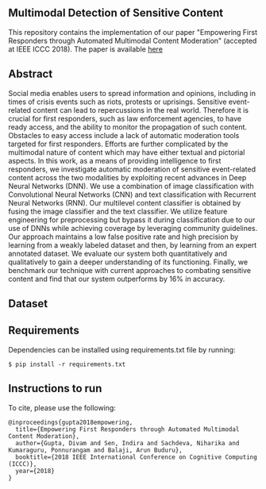 ## Multimodal Detection of Sensitive Content

This repository contains the implementation of our paper "Empowering First Responders through Automated Multimodal Content Moderation" (accepted at IEEE ICCC 2018). The paper is available [here](http://precog.iiitd.edu.in/pubs/empowering-first-responders.pdf)

## Abstract

Social media enables users to spread information and opinions, including in times of crisis events such as riots, protests or uprisings. Sensitive event-related content can lead to repercussions in the real world. Therefore it is crucial for first responders, such as law enforcement agencies, to have ready access, and the ability to monitor the propagation of such content. Obstacles to easy access include a lack of automatic moderation tools targeted for first responders. Efforts are further complicated by the multimodal nature of content which may have either textual and pictorial aspects. In this work, as a means of providing intelligence to first responders, we investigate automatic moderation of sensitive event-related content across the two modalities by exploiting recent advances in Deep Neural Networks (DNN). We use a combination of image classification with Convolutional Neural Networks (CNN) and text classification with Recurrent Neural Networks (RNN). Our multilevel content classifier is obtained by fusing the image classifier and the text classifier. We utilize feature engineering for preprocessing but bypass it during classification due to our use of DNNs while achieving coverage by leveraging community guidelines. Our approach maintains a low false positive rate and high precision by learning from a weakly labeled dataset and then, by learning from an expert annotated dataset. We evaluate our system both quantitatively and qualitatively to gain a deeper understanding of its functioning. Finally, we benchmark our technique with current approaches to combating sensitive content and find that our system outperforms by 16% in accuracy.

## Dataset

## Requirements

Dependencies can be installed using requirements.txt file by running:

```
$ pip install -r requirements.txt
```

## Instructions to run

To cite, please use the following:

```
@inproceedings{gupta2018empowering,
  title={Empowering First Responders through Automated Multimodal Content Moderation},
  author={Gupta, Divam and Sen, Indira and Sachdeva, Niharika and Kumaraguru, Ponnurangam and Balaji, Arun Buduru},
  booktitle={2018 IEEE International Conference on Cognitive Computing (ICCC)}, 
  year={2018}
}
```
